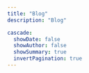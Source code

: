 ```yaml
---
title: "Blog"
description: "Blog"

cascade:
  showDate: false
  showAuthor: false
  showSummary: true
  invertPagination: true
---
```

